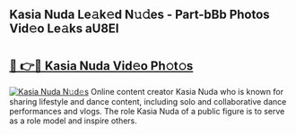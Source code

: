 ## Kasia Nuda Le𝚊k𝚎d N𝚞𝚍es - Part-bBb Photos Vid𝚎o Le𝚊ks aU8EI

# <h2><a href="http://fbdv533.evod.top/?m=Kasia+Nuda">🔗 👉🔴 Kasia Nuda Vid𝚎o Ph𝚘t𝚘s</a></h2>

[![Kasia Nuda N𝚞d𝚎s](https://i.imgur.com/8V9OHl7.gif)](http://fbdv533.evod.top/?m=Kasia+Nuda)
Online content creator Kasia Nuda who is known for sharing lifestyle and dance content, including solo and collaborative dance performances and vlogs. The role Kasia Nuda of a public figure is to serve as a role model and inspire others. 
